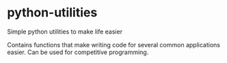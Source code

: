 # python-utilities
Simple python utilities to make life easier

Contains functions that make writing code for several common applications easier. Can be used for competitive programming.
